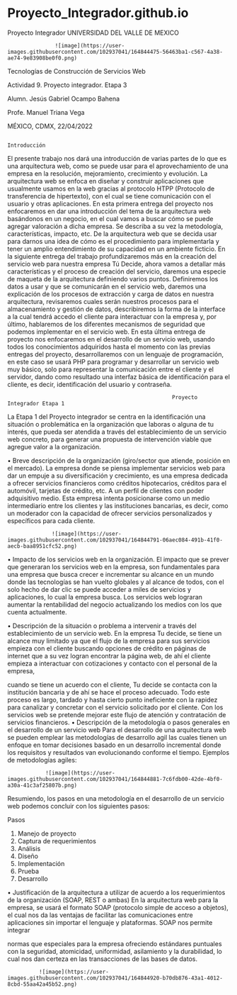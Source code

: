 # Proyecto_Integrador.github.io
Proyecto Integrador 
UNIVERSIDAD DEL VALLE DE MEXICO


                   ![image](https://user-images.githubusercontent.com/102937041/164844475-56463ba1-c567-4a38-ae74-9e83908be0f0.png)






Tecnologías de Construcción de Servicios Web



Actividad 9. Proyecto integrador. Etapa 3



Alumn. Jesús Gabriel Ocampo Bahena



Profe. Manuel Triana Vega



MÉXICO, CDMX, 22/04/2022




                                                                       Introducción
El presente trabajo nos dará una introducción de varias partes de lo que es una arquitectura web, como se puede usar para el aprovechamiento de una empresa en la resolución, mejoramiento, crecimiento y evolución. La arquitectura web se enfoca en diseñar y construir aplicaciones que usualmente usamos en la web gracias al protocolo HTPP (Protocolo de transferencia de hipertexto), con el cual se tiene comunicación con el usuario y otras aplicaciones.
En esta primera entrega del proyecto nos enfocaremos en dar una introducción del tema de la arquitectura web basándonos en un negocio, en el cual vamos a buscar cómo se puede agregar valoración a dicha empresa. Se describa a su vez la metodología, características, impacto, etc. De la arquitectura web que se decida usar para darnos una idea de cómo es el procedimiento para implementarla y tener un amplio entendimiento de su capacidad en un ambiente ficticio.
En la siguiente entrega del trabajo profundizaremos más en la creación del servicio web para nuestra empresa Tú Decide, ahora vamos a detallar más características y el proceso de creación del servicio, daremos una especie de maqueta de la arquitectura definiendo varios puntos. Definiremos los datos a usar y que se comunicarán en el servicio web, daremos una explicación de los procesos de extracción y carga de datos en nuestra arquitectura, revisaremos cuales serán nuestros procesos para el almacenamiento y gestión de datos, describiremos la forma de la interface a la cual tendrá accedo el cliente para interactuar con la empresa y, por último, hablaremos de los diferentes mecanismos de seguridad que podemos implementar en el servicio web.
En esta última entrega de proyecto nos enfocaremos en el desarrollo de un servicio web, usando todos los conocimientos adquiridos hasta el momento con las previas entregas del proyecto, desarrollaremos con un lenguaje de programación, en este caso se usará PHP para programar y desarrollar un servicio web muy básico, solo para representar la comunicación entre el cliente y el servidor, dando como resultado una interfaz básica de identificación para el cliente, es decir, identificación del usuario y contraseña.




                                                        Proyecto Integrador Etapa 1

La Etapa 1 del Proyecto integrador se centra en la identificación una situación o problemática en la organización que laboras o alguna de tu interés, que pueda ser atendida a través del establecimiento de un servicio web concreto, para generar una propuesta de intervención viable que agregue valor a la organización.

• Breve descripción de la organización (giro/sector que atiende, posición en el mercado).
La empresa donde se piensa implementar servicios web para dar un empuje a su diversificación y crecimiento, es una empresa dedicada a ofrecer servicios financieros como créditos hipotecarios, créditos para el automóvil, tarjetas de crédito, etc. A un perfil de clientes con poder adquisitivo medio. Esta empresa intenta posicionarse como un medio intermediario entre los clientes y las instituciones bancarias, es decir, como un moderador con la capacidad de ofrecer servicios personalizados y específicos para cada cliente.


                  ![image](https://user-images.githubusercontent.com/102937041/164844791-06aec084-491b-41f0-aecb-baa8951cfc52.png)


 

• Impacto de los servicios web en la organización.
El impacto que se prever que generaran los servicios web en la empresa, son fundamentales para una empresa que busca crecer e incrementar su alcance en un mundo donde las tecnologías se han vuelto globales y al alcance de todos, con el solo hecho de dar clic se puede acceder a miles de servicios y aplicaciones, lo cual la empresa busca. Los servicios web lograran aumentar la rentabilidad del negocio actualizando los medios con los que cuenta actualmente.

• Descripción de la situación o problema a intervenir a través del establecimiento de un servicio web.
En la empresa Tu decide, se tiene un alcance muy limitado ya que el flujo de la empresa para sus servicios empieza con el cliente buscando opciones de crédito en páginas de internet que a su vez logran encontrar la página web, de ahí el cliente empieza a interactuar con cotizaciones y contacto con el personal de la empresa, 



cuando se tiene un acuerdo con el cliente, Tu decide se contacta con la institución bancaria y de ahí se hace el proceso adecuado.
Todo este proceso es largo, tardado y hasta cierto punto ineficiente con la rapidez para canalizar y concretar con el servicio solicitado por el cliente. Con los servicios web se pretende mejorar este flujo de atención y contratación de servicios financieros.
• Descripción de la metodología o pasos generales en el desarrollo de un servicio web
Para el desarrollo de una arquitectura web se pueden emplear las metodologías de desarrollo agil las cuales tienen un enfoque en tomar decisiones basado en un desarrollo incremental donde los requisitos y resultados van evolucionando conforme el tiempo. Ejemplos de metodologías agiles:


                ![image](https://user-images.githubusercontent.com/102937041/164844881-7c6fdb00-42de-4bf0-a30a-41c3af25807b.png)
                
                
                
Resumiendo, los pasos en una metodología en el desarrollo de un servicio web podemos concluir con los siguientes pasos:

Pasos
1. Manejo de proyecto
2. Captura de requerimientos
3. Análisis
4. Diseño
5. Implementación
6. Prueba
7. Desarrollo


• Justificación de la arquitectura a utilizar de acuerdo a los requerimientos de la organización (SOAP, REST o ambas)
En la arquitectura web para la empresa, se usará el formato SOAP (protocolo simple de acceso a objetos), el cual nos da las ventajas de facilitar las comunicaciones entre aplicaciones sin importar el lenguaje y plataformas. SOAP nos permite integrar 




normas que especiales para la empresa ofreciendo estándares puntuales con la seguridad, atomicidad, uniformidad, asilamiento y la durabilidad, lo cual nos dan certeza en las transacciones de las bases de datos.


              ![image](https://user-images.githubusercontent.com/102937041/164844920-b70db876-43a1-4012-8cbd-55aa42a45b52.png)

















